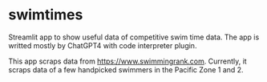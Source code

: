 # swimtimes
Streamlit app to show useful data of competitive swim time data. The app is writted mostly by ChatGPT4 with code interpreter plugin.

This app scraps data from https://www.swimmingrank.com. Currently, it scraps data of a few handpicked swimmers in the Pacific Zone 1 and 2.
